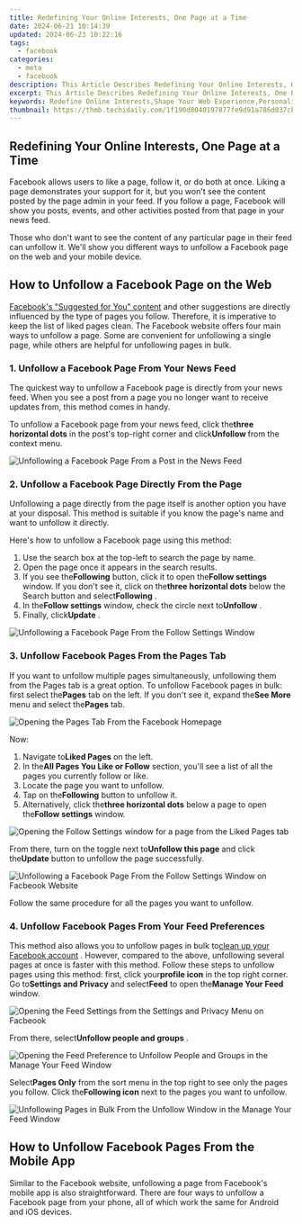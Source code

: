 ```yaml
---
title: Redefining Your Online Interests, One Page at a Time
date: 2024-06-21 10:14:39
updated: 2024-06-23 10:22:16
tags:
  - facebook
categories:
  - meta
  - facebook
description: This Article Describes Redefining Your Online Interests, One Page at a Time
excerpt: This Article Describes Redefining Your Online Interests, One Page at a Time
keywords: Redefine Online Interests,Shape Your Web Experience,Personalized Content Journey,Customize Digital Pathways,Curate Page-by-Page Focus,Tailor Internet Preferences,Refresh Interest Navigation
thumbnail: https://thmb.techidaily.com/1f190d8040197877fe9d91a786d037cb715f0068f8eaaf0f310614210c430f98.jpg
---
```


## Redefining Your Online Interests, One Page at a Time

 Facebook allows users to like a page, follow it, or do both at once. Liking a page demonstrates your support for it, but you won't see the content posted by the page admin in your feed. If you follow a page, Facebook will show you posts, events, and other activities posted from that page in your news feed.

 Those who don't want to see the content of any particular page in their feed can unfollow it. We'll show you different ways to unfollow a Facebook page on the web and your mobile device.

## How to Unfollow a Facebook Page on the Web

[Facebook's "Suggested for You" content](https://www.makeuseof.com/facebook-suggested-for-you-explained/) and other suggestions are directly influenced by the type of pages you follow. Therefore, it is imperative to keep the list of liked pages clean. The Facebook website offers four main ways to unfollow a page. Some are convenient for unfollowing a single page, while others are helpful for unfollowing pages in bulk.

### 1\. Unfollow a Facebook Page From Your News Feed

 The quickest way to unfollow a Facebook page is directly from your news feed. When you see a post from a page you no longer want to receive updates from, this method comes in handy.

 To unfollow a Facebook page from your news feed, click the**three horizontal dots** in the post's top-right corner and click**Unfollow <pagename>** from the context menu.

![Unfollowing a Facebook Page From a Post in the News Feed](https://static1.makeuseofimages.com/wordpress/wp-content/uploads/2023/10/1-unfollowing-a-facebook-page-from-a-post-in-the-news-feed.jpg)

### 2\. Unfollow a Facebook Page Directly From the Page

 Unfollowing a page directly from the page itself is another option you have at your disposal. This method is suitable if you know the page's name and want to unfollow it directly.

Here's how to unfollow a Facebook page using this method:

1. Use the search box at the top-left to search the page by name.
2. Open the page once it appears in the search results.
3. If you see the**Following** button, click it to open the**Follow settings** window. If you don't see it, click on the**three horizontal dots** below the Search button and select**Following** .
4. In the**Follow settings** window, check the circle next to**Unfollow** .
5. Finally, click**Update** .

![Unfollowing a Facebook Page From the Follow Settings Window](https://static1.makeuseofimages.com/wordpress/wp-content/uploads/2023/10/2-unfollowing-a-facebook-page-from-the-follow-settings-window.jpg)

### 3\. Unfollow Facebook Pages From the Pages Tab

 If you want to unfollow multiple pages simultaneously, unfollowing them from the Pages tab is a great option. To unfollow Facebook pages in bulk: first select the**Pages** tab on the left. If you don't see it, expand the**See More** menu and select the**Pages** tab.

![Opening the Pages Tab From the Facebook Homepage](https://static1.makeuseofimages.com/wordpress/wp-content/uploads/2023/10/3-opening-the-pages-tab-in-the-facebook-homepage-tab.jpg)

Now:

1. Navigate to**Liked Pages** on the left.
2. In the**All Pages You Like or Follow** section, you'll see a list of all the pages you currently follow or like.
3. Locate the page you want to unfollow.
4. Tap on the**Following** button to unfollow it.
5. Alternatively, click the**three horizontal dots** below a page to open the**Follow settings** window.

![Opening the Follow Settings window for a page from the Liked Pages tab](https://static1.makeuseofimages.com/wordpress/wp-content/uploads/2023/10/4-opening-the-follow-settings-window-for-a-page-in-the-liked-pages-window.jpg)

 From there, turn on the toggle next to**Unfollow this page** and click the**Update** button to unfollow the page successfully.

![Unfollowing a Facebook Page From the Follow Settings Window on Facbeook Website](https://static1.makeuseofimages.com/wordpress/wp-content/uploads/2023/10/unfollowing-a-facebook-page-from-the-follow-settings-window-on-facbeook-website.jpg)

Follow the same procedure for all the pages you want to unfollow.

### 4\. Unfollow Facebook Pages From Your Feed Preferences

 This method also allows you to unfollow pages in bulk to[clean up your Facebook account](https://www.makeuseof.com/ways-to-clean-up-facebook-account/) . However, compared to the above, unfollowing several pages at once is faster with this method. Follow these steps to unfollow pages using this method: first, click your**profile icon** in the top right corner. Go to**Settings and Privacy** and select**Feed** to open the**Manage Your Feed** window.

![Opening the Feed Settings from the Settings and Privacy Menu on Facbeook](https://static1.makeuseofimages.com/wordpress/wp-content/uploads/2023/10/6-opening-the-feed-settings-from-the-settings-and-privacy-window-on-facbeook.jpg)

 From there, select**Unfollow people and groups** .

![Opening the Feed Preference to Unfollow People and Groups in the Manage Your Feed Window](https://static1.makeuseofimages.com/wordpress/wp-content/uploads/2023/10/7-opening-the-feed-preference-to-unfollow-people-and-groups-in-the-manage-your-feed-window.jpg)

 Select**Pages Only** from the sort menu in the top right to see only the pages you follow. Click the**Following icon** next to the pages you want to unfollow.

![Unfollowing Pages in Bulk From the Unfollow Window in the Manage Your Feed Window](https://static1.makeuseofimages.com/wordpress/wp-content/uploads/2023/10/8-unfollowing-pages-in-bulk-from-the-unfollow-window-in-the-manage-your-feed-window.jpg)

## How to Unfollow Facebook Pages From the Mobile App

 Similar to the Facebook website, unfollowing a page from Facebook's mobile app is also straightforward. There are four ways to unfollow a Facebook page from your phone, all of which work the same for Android and iOS devices.


<ins class="adsbygoogle"
     style="display:block"
     data-ad-format="autorelaxed"
     data-ad-client="ca-pub-7571918770474297"
     data-ad-slot="1223367746"></ins>



<ins class="adsbygoogle"
     style="display:block"
     data-ad-client="ca-pub-7571918770474297"
     data-ad-slot="8358498916"
     data-ad-format="auto"
     data-full-width-responsive="true"></ins>
